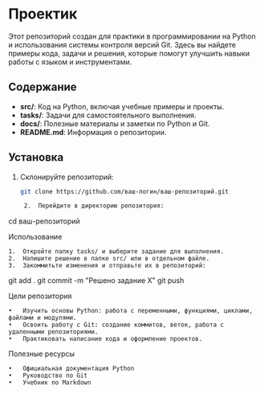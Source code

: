 # Проектик

Этот репозиторий создан для практики в программировании на Python и использования системы контроля версий Git. Здесь вы найдете примеры кода, задачи и решения, которые помогут улучшить навыки работы с языком и инструментами.

## Содержание

- **src/**: Код на Python, включая учебные примеры и проекты.
- **tasks/**: Задачи для самостоятельного выполнения.
- **docs/**: Полезные материалы и заметки по Python и Git.
- **README.md**: Информация о репозитории.

## Установка

1. Склонируйте репозиторий:
   ```bash
   git clone https://github.com/ваш-логин/ваш-репозиторий.git

	2.	Перейдите в директорию репозитория:

cd ваш-репозиторий



Использование

	1.	Откройте папку tasks/ и выберите задание для выполнения.
	2.	Напишите решение в папке src/ или в отдельном файле.
	3.	Закоммитьте изменения и отправьте их в репозиторий:

git add .
git commit -m "Решено задание X"
git push



Цели репозитория

	•	Изучить основы Python: работа с переменными, функциями, циклами, файлами и модулями.
	•	Освоить работу с Git: создание коммитов, веток, работа с удаленными репозиториями.
	•	Практиковать написание кода и оформление проектов.

Полезные ресурсы

	•	Официальная документация Python
	•	Руководство по Git
	•	Учебник по Markdown
